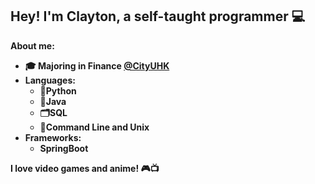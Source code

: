 ## Hey! I'm Clayton, a self-taught programmer :computer:

<b>About me:<b>
- :mortar_board: Majoring in Finance <a href="https://www.cityu.edu.hk/" target="_blank">@CityUHK</a>
- Languages:
  - :circus_tent:Python 
  - :tea:Java
  - :card_index_dividers:SQL
  - :scroll:Command Line and Unix 
- Frameworks:
  - SpringBoot


I love video games and anime! :video_game::tv:
